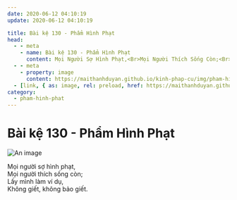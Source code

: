 ```yaml
---
date: 2020-06-12 04:10:19
update: 2020-06-12 04:10:19

title: Bài kệ 130 - Phẩm Hình Phạt
head:
  - - meta
    - name: Bài kệ 130 - Phẩm Hình Phạt
      content: Mọi Người Sợ Hình Phạt,<Br>Mọi Người Thích Sống Còn;<Br>Lấy Mình Làm Ví Dụ,<Br>Không Giết, Không Bảo Giết.<Br>
  - - meta
    - property: image
      content: https://maithanhduyan.github.io/kinh-phap-cu/img/pham-hinh-phat/pham-hinh-phat-130.jpg
  - [link, { as: image, rel: preload, href: https://maithanhduyan.github.io/kinh-phap-cu/img/pham-hinh-phat/pham-hinh-phat-130.jpg }]
category:
  - pham-hinh-phat
---
```


# Bài kệ 130 - Phẩm Hình Phạt

![An image](/img/pham-hinh-phat/pham-hinh-phat-130.jpg)

Mọi người sợ hình phạt,<br>Mọi người thích sống còn;<br>Lấy mình làm ví dụ,<br>Không giết, không bảo giết.<br>

